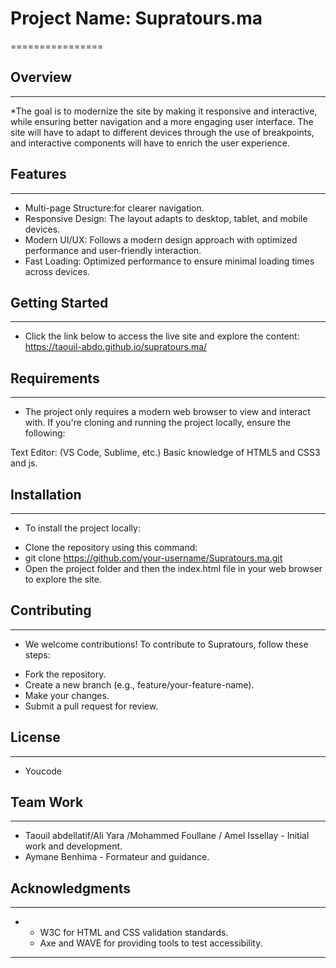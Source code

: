 # Project Name: Supratours.ma
================

## Overview
------------

*The goal is to modernize the site by making it responsive and interactive, while ensuring better navigation and a more engaging user interface. The site will have to adapt to different devices through the use of breakpoints, and interactive components will have to enrich the user experience.

## Features
------------

* Multi-page Structure:for clearer navigation.
* Responsive Design: The layout adapts to desktop, tablet, and mobile devices.
* Modern UI/UX: Follows a modern design approach with optimized performance and user-friendly interaction.
* Fast Loading: Optimized performance to ensure minimal loading times across devices.

## Getting Started
-----------------

* Click the link below to access the live site and explore the content: https://taouil-abdo.github.io/supratours.ma/

## Requirements
-------------

* The project only requires a modern web browser to view and interact with. If you're cloning and running the project locally, ensure the following:

Text Editor: (VS Code, Sublime, etc.)
Basic knowledge of HTML5 and CSS3 and js.

## Installation
------------

* To install the project locally:

 - Clone the repository using this command:
 - git clone https://github.com/your-username/Supratours.ma.git
 - Open the project folder and then the index.html file in your web browser to explore the site.

## Contributing
------------

* We welcome contributions! To contribute to Supratours, follow these steps:

 - Fork the repository.
 - Create a new branch (e.g., feature/your-feature-name).
 - Make your changes.
 - Submit a pull request for review.

## License
-------

* Youcode

## Team Work
-------

* Taouil abdellatif/Ali Yara /Mohammed Foullane / Amel  Issellay - Initial work and development.
* Aymane Benhima - Formateur and guidance.

## Acknowledgments
--------------

* * W3C for HTML and CSS validation standards.
  * Axe and WAVE for providing tools to test accessibility.
-----------------------
